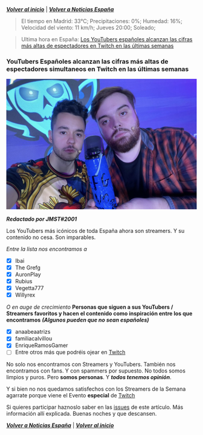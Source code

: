 ***[Volver al inicio](https://github.com/peki-network/home/blob/main/README.md)*** |
***[Volver a Noticias España](https://github.com/peki-network/noticias-espana/blob/main/README.md)***

> El tiempo en Madrid: 33°C;
Precipitaciones: 0%;
Humedad: 16%;
Velocidad del viento: 11 km/h;
Jueves 20:00;
Soleado;

> Ultima hora en España: [Los YouTubers españoles alcanzan las cifras más altas de espectadores en Twitch en las últimas semanas](https://github.com/peki-network/noticias-espana/ultima-hora/ytbrs-esp-10-06-21.md)

### YouTubers Españoles alcanzan las cifras más altas de espectadores simultaneos en Twitch en las últimas semanas

![Portada](https://raw.githubusercontent.com/peki-network/noticias-espana/main/cdn/ytbrs-esp-00001.jpg)

***Redactado por JMST#2001***

Los YouTubers más icónicos de toda España ahora son streamers. Y su contenido no cesa. Son imparables.

*Entre la lista nos encontramos a*

 - [X] Ibai
 - [X] The Grefg
 - [X] AuronPlay
 - [X] Rubius
 - [X] Vegetta777
 - [X] Willyrex

*O en auge de crecimiento* **Personas que siguen a sus YouTubers / Streamers favoritos y hacen el contenido como inspiración entre los que encontramos** ***(Algunos pueden que no sean españoles)***

 - [X] anaabeaatrizs
 - [X] familiacalvillou
 - [X] EnriqueRamosGamer
 - [ ] Entre otros más que podréis ojear en [Twitch](https://twitch.tv)

No solo nos encontramos con Streamers y YouTubers. También nos encontramos con fans. Y con spammers por supuesto. No todos somos limpios y puros. Pero **somos personas**. Y ***todos tenemos opinión***.

Y si bien no nos quedamos satisfechos con los Streamers de la Semana agarrate porque viene el Evento **especial** de [Twitch](https://twitch.tv)

Si quieres participar haznoslo saber en las [issues](https://github.com/peki-network/noticias-espana/issues) de este artículo. Más información allí explicada. Buenas noches y que descansen.

***[Volver a Noticias España](https://github.com/peki-network/noticias-espana/blob/main/README.md)*** | 
***[Volver al inicio](https://github.com/peki-network/home/blob/main/README.md)***
